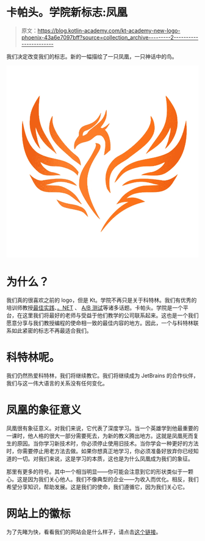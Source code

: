 # 卡帕头。学院新标志:凤凰

> 原文：<https://blog.kotlin-academy.com/kt-academy-new-logo-phoenix-43a6e7097bff?source=collection_archive---------2----------------------->

我们决定改变我们的标志。新的一幅描绘了一只凤凰，一只神话中的鸟。

![](img/dda748e3549be81b194652007851eeed.png)

# 为什么？

我们真的很喜欢之前的 logo，但是 Kt。学院不再只是关于科特林。我们有优秀的培训师教授[最佳实践](https://kt.academy/workshop#tag-bestpractices)、[。NET](https://kt.academy/workshop#tag-.NET) 、 [A/B 测试](https://kt.academy/workshop/abTesting)等诸多话题。卡帕头。学院是一个平台，在这里我们将最好的老师与受益于他们教学的公司联系起来。这也是一个我们愿意分享与我们教授编程的使命相一致的最佳内容的地方。因此，一个与科特林联系如此紧密的标志不再最适合我们。

# 科特林呢。

我们仍然热爱科特林，我们将继续教它。我们将继续成为 JetBrains 的合作伙伴，我们与这一伟大语言的关系没有任何变化。

# 凤凰的象征意义

凤凰很有象征意义。对我们来说，它代表了深度学习。当一个英雄学到他最重要的一课时，他人格的很大一部分需要死去，为新的教义腾出地方。这就是凤凰死而复生的原因。当你学习新技术时，你必须停止使用旧技术。当你学会一种更好的方法时，你需要停止用老方法去做。如果你想真正地学习，你必须准备好放弃你已经知道的一切。对我们来说，这是学习的本质，这也是为什么凤凰成为我们的象征。

那里有更多的符号。其中一个相当明显——你可能会注意到它的形状类似于一颗心。这是因为我们关心他人。我们不像典型的企业——为收入而优化。相反，我们希望分享知识，帮助发展。这是我们的使命，我们遵循它，因为我们关心它。

# 网站上的徽标

为了先睹为快，看看我们的网站会是什么样子，请点击[这个链接](https://kt-academy-next.vercel.app/)。